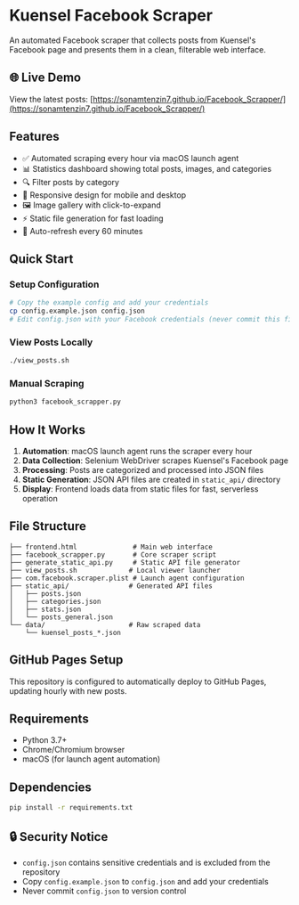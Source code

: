 # Kuensel Facebook Scraper

An automated Facebook scraper that collects posts from Kuensel's Facebook page and presents them in a clean, filterable web interface.

## 🌐 Live Demo
View the latest posts: [https://sonamtenzin7.github.io/Facebook_Scrapper/](https://sonamtenzin7.github.io/Facebook_Scrapper/)

## Features
- ✅ Automated scraping every hour via macOS launch agent
- 📊 Statistics dashboard showing total posts, images, and categories
- 🔍 Filter posts by category
- 📱 Responsive design for mobile and desktop
- 🖼️ Image gallery with click-to-expand
- ⚡ Static file generation for fast loading
- 🔄 Auto-refresh every 60 minutes

## Quick Start

### Setup Configuration
```bash
# Copy the example config and add your credentials
cp config.example.json config.json
# Edit config.json with your Facebook credentials (never commit this file!)
```

### View Posts Locally
```bash
./view_posts.sh
```

### Manual Scraping
```bash
python3 facebook_scrapper.py
```

## How It Works
1. **Automation**: macOS launch agent runs the scraper every hour
2. **Data Collection**: Selenium WebDriver scrapes Kuensel's Facebook page
3. **Processing**: Posts are categorized and processed into JSON files
4. **Static Generation**: JSON API files are created in `static_api/` directory
5. **Display**: Frontend loads data from static files for fast, serverless operation

## File Structure
```
├── frontend.html              # Main web interface
├── facebook_scrapper.py       # Core scraper script
├── generate_static_api.py     # Static API file generator
├── view_posts.sh             # Local viewer launcher
├── com.facebook.scraper.plist # Launch agent configuration
├── static_api/               # Generated API files
│   ├── posts.json
│   ├── categories.json
│   ├── stats.json
│   └── posts_general.json
└── data/                     # Raw scraped data
    └── kuensel_posts_*.json
```

## GitHub Pages Setup
This repository is configured to automatically deploy to GitHub Pages, updating hourly with new posts.

## Requirements
- Python 3.7+
- Chrome/Chromium browser
- macOS (for launch agent automation)

## Dependencies
```bash
pip install -r requirements.txt
```

## 🔒 Security Notice
- `config.json` contains sensitive credentials and is excluded from the repository
- Copy `config.example.json` to `config.json` and add your credentials
- Never commit `config.json` to version control
